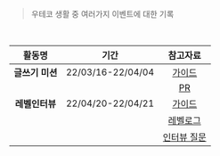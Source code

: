 > 우테코 생활 중 여러가지 이벤트에 대한 기록

<br>

|     활동명      |       기간        |                                                                        참고자료                                                                         |
| :-------------: | :---------------: | :-----------------------------------------------------------------------------------------------------------------------------------------------------: |
| **글쓰기 미션** | 22/03/16-22/04/04 |                          [가이드](https://techcourse-storage.s3.ap-northeast-2.amazonaws.com/2f930a453d4849609c80e4940a430064)                          |
|                 |                   |                                              [PR](https://github.com/woowacourse/woowa-writing-4/pull/49)                                               |
| **레벨인터뷰**  | 22/04/20-22/04/21 |             [가이드](https://docs.google.com/presentation/d/1FmWbPUDX1Vca206Jw-m14lYJ4K3VkmDcm445HErwqxQ/edit#slide=id.g1246a889465_3_1186)             |
|                 |                   |                  [레벨로그](https://github.com/byhhh2/woowacourse-workbook/blob/master/level-interview/%5B1%5D%20level1-log-movie.md)                   |
|                 |                   | [인터뷰 질문](https://github.com/byhhh2/woowacourse-workbook/blob/master/level-interview/%5B2%5D%20%EC%9D%B8%ED%84%B0%EB%B7%B0%20%EC%A7%84%ED%96%89.md) |
